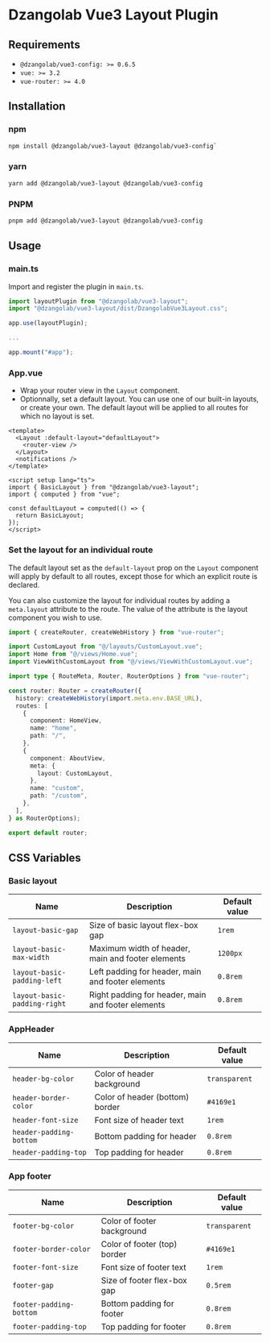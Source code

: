 # Dzangolab Vue3 Layout Plugin

## Requirements

* `@dzangolab/vue3-config: >= 0.6.5`
* `vue: >= 3.2`
* `vue-router: >= 4.0`

## Installation

### npm

```bash
npm install @dzangolab/vue3-layout @dzangolab/vue3-config`
```

### yarn

```bash
yarn add @dzangolab/vue3-layout @dzangolab/vue3-config
```

### PNPM

```bash
pnpm add @dzangolab/vue3-layout @dzangolab/vue3-config
```

## Usage

### main.ts

Import and register the plugin in `main.ts`.

```ts
import layoutPlugin from "@dzangolab/vue3-layout";
import "@dzangolab/vue3-layout/dist/DzangolabVue3Layout.css";

app.use(layoutPlugin);

...

app.mount("#app");
```

### App.vue

* Wrap your router view in the `Layout` component.
* Optionnally, set a default layout. You can use one of our built-in layouts, or create your own. The default layout will be applied to all routes for which no layout is set.

```vue
<template>
  <Layout :default-layout="defaultLayout">
    <router-view />
  </Layout>
  <notifications />
</template>

<script setup lang="ts">
import { BasicLayout } from "@dzangolab/vue3-layout";
import { computed } from "vue";

const defaultLayout = computed(() => {
  return BasicLayout;
});
</script>
```

### Set the layout for an individual route

The default layout set as the `default-layout` prop on the `Layout` component will apply by default to all routes, except those for which an explicit route is declared.

You can also customize the layout for individual routes by adding a `meta.layout` attribute to the route. The value of the attribute is the layout component you wish to use.

```ts
import { createRouter, createWebHistory } from "vue-router";

import CustomLayout from "@/layouts/CustomLayout.vue";
import Home from "@/views/Home.vue";
import ViewWithCustomLayout from "@/views/ViewWithCustomLayout.vue";

import type { RouteMeta, Router, RouterOptions } from "vue-router";

const router: Router = createRouter({
  history: createWebHistory(import.meta.env.BASE_URL),
  routes: [
    {
      component: HomeView,
      name: "home",
      path: "/",
    },
    {
      component: AboutView,
      meta: {
        layout: CustomLayout,
      },
      name: "custom",
      path: "/custom",
    },
  ],
} as RouterOptions);

export default router;
```

## CSS Variables

### Basic layout

| Name | Description | Default value |
|-------|------------|---------------|
| `layout-basic-gap` | Size of basic layout flex-box gap | `1rem` |
| `layout-basic-max-width` | Maximum width of header, main and footer elements | `1200px` |
| `layout-basic-padding-left` | Left padding for header, main and footer elements | `0.8rem` |
| `layout-basic-padding-right` | Right padding for header, main and footer elements | `0.8rem` |

### AppHeader

| Name | Description | Default value |
|-------|------------|---------------|
| `header-bg-color` | Color of header background | `transparent` |
| `header-border-color` | Color of header (bottom) border | `#4169e1` |
| `header-font-size` | Font size of header text | `1rem` |
| `header-padding-bottom` | Bottom padding for header | `0.8rem` |
| `header-padding-top` | Top padding for header | `0.8rem` |

### App footer

| Name | Description | Default value |
|-------|------------|---------------|
| `footer-bg-color` | Color of footer background | `transparent` |
| `footer-border-color` | Color of footer (top) border | `#4169e1` |
| `footer-font-size` | Font size of footer text | `1rem` |
| `footer-gap` | Size of footer flex-box gap | `0.5rem` |
| `footer-padding-bottom` | Bottom padding for footer | `0.8rem` |
| `footer-padding-top` | Top padding for footer | `0.8rem` |
